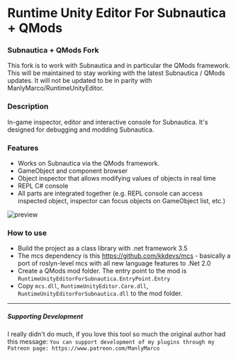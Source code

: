 # Runtime Unity Editor For Subnautica + QMods

### Subnautica + QMods Fork
This fork is to work with Subnautica and in particular the QMods framework. This will be maintained to stay working with the latest Subnautica / QMods updates. It will not be updated to be in parity with ManlyMarco/RuntimeUnityEditor.

### Description
In-game inspector, editor and interactive console for Subnautica. It's designed for debugging and modding Subnautica.

### Features
- Works on Subnautica via the QMods framework.
- GameObject and component browser
- Object inspector that allows modifying values of objects in real time
- REPL C# console
- All parts are integrated together (e.g. REPL console can access inspected object, inspector can focus objects on GameObject list, etc.)

![preview](https://user-images.githubusercontent.com/39247311/64476158-ce1a4c00-d18b-11e9-97d6-084452cdbf0a.PNG)


### How to use
- Build the project as a class library with .net framework 3.5
- The mcs dependency is this https://github.com/kkdevs/mcs - basically a port of roslyn-level mcs with all new language features to .Net 2.0
- Create a QMods mod folder. The entry point to the mod is `RuntimeUnityEditorForSubnautica.EntryPoint.Entry`
- Copy `mcs.dll`, `RuntimeUnityEditor.Core.dll`, `RuntimeUnityEditorForSubnautica.dll` to the mod folder.

---
##### Supporting Development
I really didn't do much, if you love this tool so much the original author had this message:
`You can support development of my plugins through my Patreon page: https://www.patreon.com/ManlyMarco`
